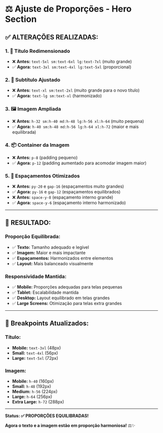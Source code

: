 # ⚖️ Ajuste de Proporções - Hero Section

## ✅ **ALTERAÇÕES REALIZADAS:**

### **1. 📝 Título Redimensionado**
- ❌ **Antes:** `text-5xl sm:text-6xl lg:text-7xl` (muito grande)
- ✅ **Agora:** `text-3xl sm:text-4xl lg:text-5xl` (proporcional)

### **2. 📄 Subtítulo Ajustado**
- ❌ **Antes:** `text-xl sm:text-2xl` (muito grande para o novo título)
- ✅ **Agora:** `text-lg sm:text-xl` (harmonizado)

### **3. 🖼️ Imagem Ampliada**
- ❌ **Antes:** `h-32 sm:h-40 md:h-48 lg:h-56 xl:h-64` (muito pequena)
- ✅ **Agora:** `h-40 sm:h-48 md:h-56 lg:h-64 xl:h-72` (maior e mais equilibrada)

### **4. 📦 Container da Imagem**
- ❌ **Antes:** `p-8` (padding pequeno)
- ✅ **Agora:** `p-12` (padding aumentado para acomodar imagem maior)

### **5. 📏 Espaçamentos Otimizados**
- ❌ **Antes:** `py-20` e `gap-16` (espaçamentos muito grandes)
- ✅ **Agora:** `py-16` e `gap-12` (espaçamentos equilibrados)
- ❌ **Antes:** `space-y-8` (espaçamento interno grande)
- ✅ **Agora:** `space-y-6` (espaçamento interno harmonizado)

---

## 🎯 **RESULTADO:**

### **Proporção Equilibrada:**
- ✅ **Texto:** Tamanho adequado e legível
- ✅ **Imagem:** Maior e mais impactante
- ✅ **Espaçamentos:** Harmonizados entre elementos
- ✅ **Layout:** Mais balanceado visualmente

### **Responsividade Mantida:**
- ✅ **Mobile:** Proporções adequadas para telas pequenas
- ✅ **Tablet:** Escalabilidade mantida
- ✅ **Desktop:** Layout equilibrado em telas grandes
- ✅ **Large Screens:** Otimização para telas extra grandes

---

## 📱 **Breakpoints Atualizados:**

### **Título:**
- **Mobile:** `text-3xl` (48px)
- **Small:** `text-4xl` (56px)  
- **Large:** `text-5xl` (72px)

### **Imagem:**
- **Mobile:** `h-40` (160px)
- **Small:** `h-48` (192px)
- **Medium:** `h-56` (224px)
- **Large:** `h-64` (256px)
- **Extra Large:** `h-72` (288px)

---

**Status: ✅ PROPORÇÕES EQUILIBRADAS!**

**Agora o texto e a imagem estão em proporção harmoniosa!** ⚖️✨
